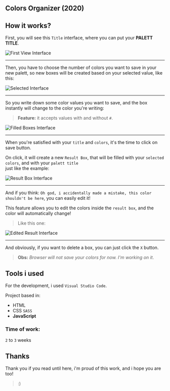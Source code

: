 ## Colors Organizer (2020)

## How it works?

First, you will see this `Title` interface, where you can put your **PALETT TITLE**.

![First View Interface](https://i.imgur.com/W9VHqSs.png)

---

Then, you have to choose the number of colors you want to save in your new palett, so new boxes will be created based on your selected value, like this:

![Selected Interface](https://i.imgur.com/5NRBaVi.png)

---

So you write down some color values you want to save, and the box instantly will change to the color you're writing:
> **Feature:** it accepts values with and without `#`.

![Filled Boxes Interface](https://i.imgur.com/bdYem2h.png)

---

When you're satisfied with your `title` and `colors`, it's the time to click on save button.  
  
On click, it will create a new `Result Box`, that will be filled with your `selected colors`, and with your `palett title`  
just like the example:

![Result Box Interface](https://i.imgur.com/yqUHin0.png)

---

And if you think: `Oh god, i accidentally made a mistake, this color shouldn't be here`, you can easily edit it!  
  
This feature allows you to edit the colors inside the `result box`, and the color will automatically change!  
> Like this one:

![Edited Result Interface](https://i.imgur.com/afeFXp1.png)

---

And obviously, if you want to delete a box, you can just click the `X` button.

> **Obs:** _Browser will not save your colors for now. I'm working on it_.

## Tools i used

For the development, i used `Visual Studio Code`.  
  
Project based in:
* HTML
* CSS `SASS`
* **JavaScript**

### Time of work:

`2` to `3` weeks

## Thanks

Thank you if you read until here, i'm proud of this work, and i hope you are too!  
> :)
